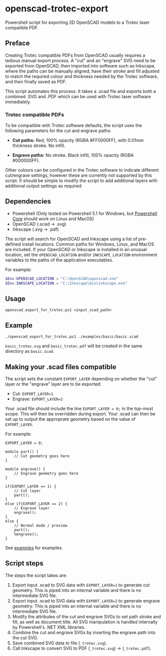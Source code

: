 # openscad-trotec-export
Powershell script for exporting 2D OpenSCAD models to a Trotec laser compatible PDF.

## Preface

Creating Trotec compatible PDFs from OpenSCAD usually requires a tedious manual export process. A "cut" and an "engrave" SVG need to be exported from OpenSCAD, then imported into software such as Inkscape, where the paths can be manually aligned, have their stroke and fill adjusted to match the required colour and thickness needed by the Trotec software, and then finally saved as PDF.

This script automates this process. It takes a .scad file and exports both a combined .SVG and .PDF which can be used with Trotec laser software immediately.

### Trotec compatible PDFs

To be compatible with Trotec software defaults, the script uses the following parameters for the cut and engrave paths:

* **Cut paths:** Red, 100% opacity (RGBA #FF0000FF), with 0.01mm thickness stroke. No infill.

* **Engrave paths:** No stroke. Black infill, 100% opacity (RGBA #000000FF).

Other colours can be configured in the Trotec software to indicate different cut/engrave settings, however these are currently not supported by this script.
It should be simple to modify the script to add additional layers with additional output settings as required.

## Dependencies

* Powershell (Only tested on Powershell 5.1 for Windows, but [Powershell Core](https://github.com/PowerShell/PowerShell) should work on Linux and MacOS)
* OpenSCAD (.scad -> .svg)
* Inkscape (.svg -> .pdf)


The script will search for OpenSCAD and Inkscape using a list of pre-defined install locations. Common paths for Windows, Linux, and MacOS are included. If your OpenSCAD or Inkscape is installed in an unusual location, set the `OPENSCAD_LOCATION` and/or `INKSCAPE_LOCATION` environment variables to the paths of the application executables.

For example:

```PowerShell
$Env:OPENSCAD_LOCATION = "C:\OpenSCAD\openscad.exe"
$Env:INKSCAPE_LOCATION = "C:\Inkscape\bin\inkscape.exe"
```

## Usage

`openscad_export_for_trotec.ps1 <input_scad_path>`

## Example

`./openscad_export_for_trotec.ps1 ./examples/basic/basic.scad`

`basic_trotec.svg` and `basic_trotec.pdf` will be created in the same directory as `basic.scad`.

## Making your .scad files compatible

The script sets the constant `EXPORT_LAYER` depending on whether the "cut" layer or the "engrave" layer are to be exported:

* Cut: `EXPORT_LAYER=1`
* Engrave: `EXPORT_LAYER=2`

Your .scad file should include the line `EXPORT_LAYER = 0;` in the top-most scope. This will then be overridden during export. Your .scad can then be set up to output the approprate geometry based on the value of `EXPORT_LAYER`.

For example:

```OpenSCAD
EXPORT_LAYER = 0;

module part() {
    // Cut geometry goes here
}

module engrave() {
    // Engrave geometry goes here
}

if(EXPORT_LAYER == 1) {
    // Cut layer
    part();
}
else if(EXPORT_LAYER == 2) {
    // Engrave layer
    engrave();
}
else {
    // Normal mode / preview
    part();
    %engrave();
}
```

See [examples](examples/) for examples.

## Script steps
The steps the script takes are:

1. Export input .scad to SVG data with `EXPORT_LAYER=1` to generate cut geometry.
This is piped into an internal variable and there is no intermediate SVG file.
2. Export input .scad to SVG data with `EXPORT_LAYER=2` to generate engrave geometry.
This is piped into an internal variable and there is no intermediate SVG file.
3. Modify the attributes of the cut and engrave SVGs to set path stroke and fill, as well as document title.
All SVG manipulation is handled internally by Powershell's .NET XML libraries.
4. Combine the cut and engrave SVGs by inserting the engrave path into the cut SVG.
5. Save combined SVG data to file (`_trotec.svg`).
6. Call Inkscape to convert SVG to PDF (`_trotec.svg`) -> (`_trotec.pdf`).

